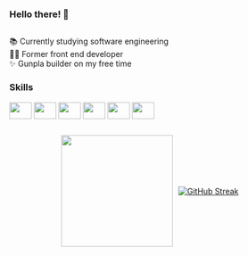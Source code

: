 ### Hello there! 👋

##

<!--
**aliciabat/aliciabat** is a ✨ _special_ ✨ repository because its `README.md` (this file) appears on your GitHub profile.

Here are some ideas to get you started:

- 🔭 I’m currently working on ...
- 🌱 I’m currently learning ...
- 👯 I’m looking to collaborate on ...
- 🤔 I’m looking for help with ...
- 💬 Ask me about ...
- 📫 How to reach me: ...
- 😄 Pronouns: ...
- ⚡ Fun fact: ...

[![My Skills](https://skillicons.dev/icons?i=html,css,js,swift,flutter,figma)](https://skillicons.dev)
<img align="center" height="240"   src="https://media4.giphy.com/media/v1.Y2lkPTc5MGI3NjExYXVkY3VsOGdzdndpdXJwdnp1b3V2eDVnamJ4MTM5ZTBlemNydDljbiZlcD12MV9pbnRlcm5hbF9naWZfYnlfaWQmY3Q9Zw/JIX9t2j0ZTN9S/giphy.gif" />
-->

📚 Currently studying software engineering  
🧑‍💻 Former front end developer  
✨ Gunpla builder on my free time

### Skills

<div style="display: inline_block;">
  <img align="center" height="30" width="40" src="https://cdn.jsdelivr.net/gh/devicons/devicon@latest/icons/html5/html5-original.svg" />
  <img align="center" height="30" width="40" src="https://cdn.jsdelivr.net/gh/devicons/devicon@latest/icons/css3/css3-original.svg" />
  <img align="center" height="30" width="40" src="https://cdn.jsdelivr.net/gh/devicons/devicon@latest/icons/javascript/javascript-plain.svg" />
  <img align="center" height="30" width="40" src="https://cdn.jsdelivr.net/gh/devicons/devicon@latest/icons/swift/swift-original.svg" />
  <img align="center" height="30" width="40" src="https://cdn.jsdelivr.net/gh/devicons/devicon@latest/icons/flutter/flutter-original.svg" />
  <img align="center" height="30" width="40" src="https://cdn.jsdelivr.net/gh/devicons/devicon@latest/icons/figma/figma-original.svg" />
</div>

##

<!--
<a href="https://github.com/anuraghazra/github-readme-stats">
  <img height=200 align="center" src="https://github-readme-stats.vercel.app/api?username=aliciabat&show_icons=true&theme=dracula&hide=contribs&show=reviews&rank_icon=github&include_all_commits=true" />
</a>
-->
<div style="display: flex; justify-content: center; align-items: center; gap: 10px;">
  <a href="https://github.com/anuraghazra/convoychat">
    <img height=200 src="https://github-readme-stats.vercel.app/api/top-langs?username=aliciabat&layout=compact&theme=dracula&langs_count=7" />
  </a>
  <a href="https://git.io/streak-stats">
    <img src="http://github-readme-streak-stats.herokuapp.com?user=aliciabat&theme=dracula&mode=weekly&card_height=200" alt="GitHub Streak" />
  </a>
</div>
